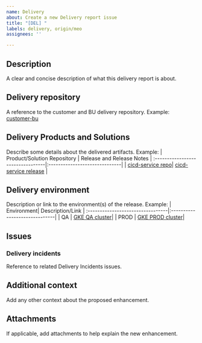 ```yaml
---
name: Delivery
about: Create a new Delivery report issue
title: "[DEL] "
labels: delivery, origin/meo
assignees: ''

---
```


## Description
A clear and concise description of what this delivery report is about.
## Delivery repository
A reference to the customer and BU delivery repository. Example:
[customer-bu](https://github.com/AlticeLabsProjects/customer-bu)

## Delivery Products and Solutions
Describe some details about the delivered artifacts. Example: 
| Product/Solution  Repository  | Release and Release Notes |
:---------------------------------|:------------------------------|
| [cicd-service repo](https://github.com/AlticeLabsProjects/cicd-service)| [cicd-service release](https://github.com/AlticeLabsProjects/cicd-service/releases/tag/v1.0.17) |

## Delivery environment
Description or link to the environment(s) of the release. Example: 
| Environment| Description/Link |
:---------------------------------|:------------------------------|
| QA | [GKE QA cluster](https://console.cloud.google.com/kubernetes/clusters/details/europe-west1-b/cicd-dev/details?project=cicd-328412)|
| PROD | [GKE PROD cluster](https://console.cloud.google.com/kubernetes/clusters/details/europe-west1/cicd-ha/details?project=cicd-328412)|

## Issues
### Delivery incidents
Reference to related Delivery Incidents issues.

## Additional context
Add any other context about the proposed enhancement.

## Attachments
If applicable, add attachments to help explain the new enhancement.
